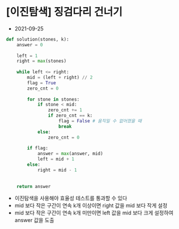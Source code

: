 # [이진탐색] 징검다리 건너기

- 2021-09-25

```python
def solution(stones, k):
    answer = 0
    
    left = 1
    right = max(stones)
    
    while left <= right:
        mid = (left + right) // 2
        flag = True
        zero_cnt = 0
        
        for stone in stones:
            if stone < mid:
                zero_cnt += 1
                if zero_cnt == k:
                    flag = False # 움직일 수 없어졌을 때
                    break
            else:
                zero_cnt = 0
            
        if flag:
            answer = max(answer, mid)
            left = mid + 1
        else:
            right = mid - 1
        
    
    return answer
```

- 이진탐색을 사용해야 효율성 테스트를 통과할 수 있다
- mid 보다 작은 구간이 연속 k개 이상이면 right 값을 mid 보다 작게 설정
- mid 보다 작은 구간이 연속 k개 미만이면 left 값을 mid 보다 크게 설정하여 answer 값을 도출

